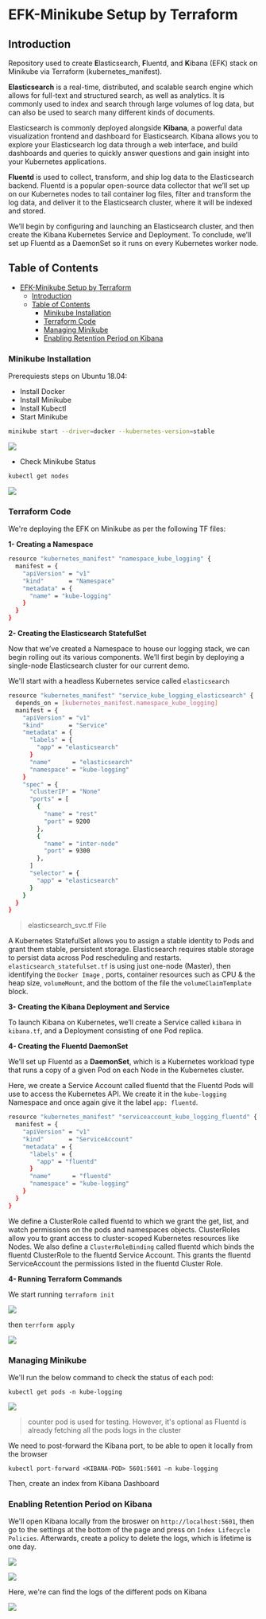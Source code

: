 # EFK-Minikube Setup by Terraform

## Introduction

Repository used to create **E**lasticsearch, **F**luentd, and **K**ibana (EFK) stack on Minikube via Terraform (kubernetes_manifest).

**Elasticsearch** is a real-time, distributed, and scalable search engine which allows for full-text and structured search, as well as analytics. It is commonly used to index and search through large volumes of log data, but can also be used to search many different kinds of documents.

Elasticsearch is commonly deployed alongside **Kibana**, a powerful data visualization frontend and dashboard for Elasticsearch. Kibana allows you to explore your Elasticsearch log data through a web interface, and build dashboards and queries to quickly answer questions and gain insight into your Kubernetes applications.

**Fluentd** is used to collect, transform, and ship log data to the Elasticsearch backend. Fluentd is a popular open-source data collector that we’ll set up on our Kubernetes nodes to tail container log files, filter and transform the log data, and deliver it to the Elasticsearch cluster, where it will be indexed and stored.

We’ll begin by configuring and launching an Elasticsearch cluster, and then create the Kibana Kubernetes Service and Deployment. To conclude, we’ll set up Fluentd as a DaemonSet so it runs on every Kubernetes worker node.

## Table of Contents

- [EFK-Minikube Setup by Terraform](#efk-minikube-setup-by-terraform)
  - [Introduction](#introduction)
  - [Table of Contents](#table-of-contents)
    - [Minikube Installation](#minikube-installation)
    - [Terraform Code](#terraform-code)
    - [Managing Minikube](#managing-minikube)
    - [Enabling Retention Period on Kibana](#enabling-retention-period-on-kibana)


### Minikube Installation

Prerequiests steps on Ubuntu 18.04:
+ Install Docker
+ Install Minikube
+ Install Kubectl
+ Start Minikube
  
```bash 
minikube start --driver=docker --kubernetes-version=stable 
```

![](https://github.com/Ramynassef/apc-efk-task/blob/main/images/minikube-install.png)

+ Check Minikube Status
  
```bash 
kubectl get nodes
```

![](https://github.com/Ramynassef/apc-efk-task/blob/main/images/minikube-status.png)

### Terraform Code
We're deploying the EFK on Minikube as per the following TF files:

**1- Creating a Namespace**

```bash
resource "kubernetes_manifest" "namespace_kube_logging" {
  manifest = {
    "apiVersion" = "v1"
    "kind"       = "Namespace"
    "metadata" = {
      "name" = "kube-logging"
    }
  }
}
```

**2- Creating the Elasticsearch StatefulSet** 

Now that we’ve created a Namespace to house our logging stack, we can begin rolling out its various components. We’ll first begin by deploying a single-node Elasticsearch cluster for our current demo.

We'll start with a headless Kubernetes service called `elasticsearch`

```bash
resource "kubernetes_manifest" "service_kube_logging_elasticsearch" {
  depends_on = [kubernetes_manifest.namespace_kube_logging]
  manifest = {
    "apiVersion" = "v1"
    "kind"       = "Service"
    "metadata" = {
      "labels" = {
        "app" = "elasticsearch"
      }
      "name"      = "elasticsearch"
      "namespace" = "kube-logging"
    }
    "spec" = {
      "clusterIP" = "None"
      "ports" = [
        {
          "name" = "rest"
          "port" = 9200
        },
        {
          "name" = "inter-node"
          "port" = 9300
        },
      ]
      "selector" = {
        "app" = "elasticsearch"
      }
    }
  }
}
```
> elasticsearch_svc.tf File

A Kubernetes StatefulSet allows you to assign a stable identity to Pods and grant them stable, persistent storage. Elasticsearch requires stable storage to persist data across Pod rescheduling and restarts. `elasticsearch_statefulset.tf` is using just one-node (Master), then identifying the `Docker Image` , ports, container resources such as CPU & the heap size, `volumeMount`, and the bottom of the file the `volumeClaimTemplate` block.

**3- Creating the Kibana Deployment and Service** 

To launch Kibana on Kubernetes, we’ll create a Service called `kibana` in `kibana.tf`, and a Deployment consisting of one Pod replica.

**4- Creating the Fluentd DaemonSet** 

We’ll set up Fluentd as a **DaemonSet**, which is a Kubernetes workload type that runs a copy of a given Pod on each Node in the Kubernetes cluster. 

Here, we create a Service Account called fluentd that the Fluentd Pods will use to access the Kubernetes API. We create it in the `kube-logging` Namespace and once again give it the label `app: fluentd`.

```bash
resource "kubernetes_manifest" "serviceaccount_kube_logging_fluentd" {
  manifest = {
    "apiVersion" = "v1"
    "kind"       = "ServiceAccount"
    "metadata" = {
      "labels" = {
        "app" = "fluentd"
      }
      "name"      = "fluentd"
      "namespace" = "kube-logging"
    }
  }
}
```

We define a ClusterRole called fluentd to which we grant the get, list, and watch permissions on the pods and namespaces objects. ClusterRoles allow you to grant access to cluster-scoped Kubernetes resources like Nodes. We also define a `ClusterRoleBinding` called fluentd which binds the fluentd ClusterRole to the fluentd Service Account. This grants the fluentd ServiceAccount the permissions listed in the fluentd Cluster Role.

**4- Running Terraform Commands** 

We start running `terraform init` 

![](https://github.com/Ramynassef/apc-efk-task/blob/main/images/tf-init.png)

then `terrform apply`

![](https://github.com/Ramynassef/apc-efk-task/blob/main/images/tf-apply.png)


### Managing Minikube

We'll run the below command to check the status of each pod:

`kubectl get pods -n kube-logging`

![](https://github.com/Ramynassef/apc-efk-task/blob/main/images/pods.png)

> counter pod is used for testing. However, it's optional as Fluentd is already fetching all the pods logs in the cluster

We need to post-forward the Kibana port, to be able to open it locally from the browser

`kubectl port-forward <KIBANA-POD> 5601:5601 –n kube-logging`

Then, create an index from Kibana Dashboard

### Enabling Retention Period on Kibana

We'll open Kibana locally from the broswer on `http://localhost:5601`, then go to the settings at the bottom of the page and press on `Index Lifecycle Policies`. Afterwards, create a policy to delete the logs, which is lifetime is one day.

![](https://github.com/Ramynassef/apc-efk-task/blob/main/images/policy.png)

![](https://github.com/Ramynassef/apc-efk-task/blob/main/images/policy1.png)

Here, we're can find the logs of the different pods on Kibana

![](https://github.com/Ramynassef/apc-efk-task/blob/main/images/elk-result.png)